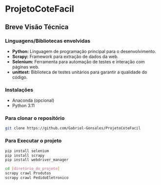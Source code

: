 # ProjetoCoteFacil
 
## Breve Visão Técnica

### Linguagens/Bibliotecas envolvidas
- **Python:** Linguagem de programação principal para o desenvolvimento.
- **Scrapy:** Framework para extração de dados da web.
- **Selenium:** Ferramenta para automação de testes e interação com páginas web.
- **unittest:** Biblioteca de testes unitários para garantir a qualidade do código.

### Instalações
- Anaconda (opcional)
- Python 3.11

### Para clonar o repositório
```bash
git clone https://github.com/Gabriel-Gonsales/ProjetoCoteFacil
```
### Para Executar o projeto

```bash
pip install selenium
pip install scrapy
pip install webdriver_manager

cd [diretório_do_projeto]
scrapy crawl Produtos
scrapy crawl PedidoEletronico
```